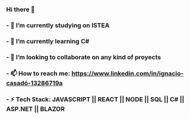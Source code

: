 ### Hi there 👋



### - 🔭 I’m currently studying on ISTEA
### - 🌱 I’m currently learning C#
### - 🤝 I’m looking to collaborate on any kind of proyects
### - 📫 How to reach me: https://www.linkedin.com/in/ignacio-casadó-13286719a
### - ⚡ Tech Stack: JAVASCRIPT || REACT || NODE || SQL || C# || ASP.NET || BLAZOR


